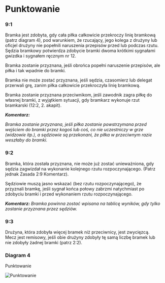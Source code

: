 # Punktowanie

### 9:1
Bramka jest zdobyta, gdy cała piłka całkowicie przekroczy linię bramkową (patrz diagram 4), pod warunkiem, że rzucający, jego kolega z drużyny lub oficjel drużyny nie popełnili naruszenia przepisów przed lub podczas rzutu. Sędzia bramkowy potwierdza zdobycie bramki dwoma krótkimi sygnałami gwizdka i sygnałem ręcznym nr 12.

Bramka zostanie przyznana, jeśli obrońca popełni naruszenie przepisów, ale piłka i tak wpadnie do bramki.

Bramka nie może zostać przyznana, jeśli sędzia, czasomierz lub delegat przerwali grę, zanim piłka całkowicie przekroczyła linię bramkową.

Bramka zostanie przyznana przeciwnikom, jeśli zawodnik zagra piłkę do własnej bramki, z wyjątkiem sytuacji, gdy bramkarz wykonuje rzut bramkarski (12:2, 2. akapit).

***Komentarz:***

*Bramka zostanie przyznana, jeśli piłka zostanie powstrzymana przed wejściem do bramki przez kogoś lub coś, co nie uczestniczy w grze (widzowie itp.), a sędziowie są przekonani, że piłka w przeciwnym razie weszłaby do bramki.*

### 9:2
Bramka, która została przyznana, nie może już zostać unieważniona, gdy sędzia zagwizdał na wykonanie kolejnego rzutu rozpoczynającego. (Patrz jednak Zasada 2:9 Komentarz).

Sędziowie muszą jasno wskazać (bez rzutu rozpoczynającego), że przyznali bramkę, jeśli sygnał końca połowy zabrzmi natychmiast po zdobyciu bramki i przed wykonaniem rzutu rozpoczynającego.

***Komentarz:***
*Bramka powinna zostać wpisana na tablicę wyników, gdy tylko zostanie przyznana przez sędziów.*

### 9:3
Drużyna, która zdobyła więcej bramek niż przeciwnicy, jest zwycięzcą. Mecz jest remisowy, jeśli obie drużyny zdobyły tę samą liczbę bramek lub nie zdobyły żadnej bramki (patrz 2:2).

### Diagram 4
Punktowanie

![Punktowanie](../diagrams/diagram4.png)
